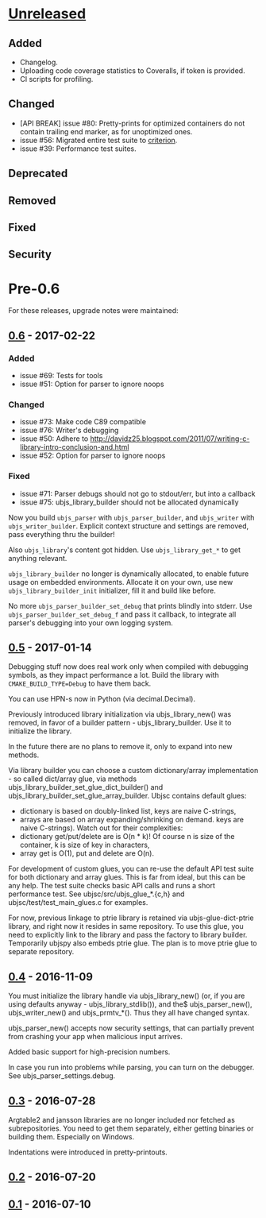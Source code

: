 # [Unreleased]
## Added
- Changelog.
- Uploading code coverage statistics to Coveralls, if token is provided.
- CI scripts for profiling.

## Changed
- [API BREAK] issue #80: Pretty-prints for optimized containers do not contain trailing end marker,
  as for unoptimized ones.
- issue #56: Migrated entire test suite to [criterion](https://github.com/Snaipe/Criterion/).
- issue #39: Performance test suites.

## Deprecated
## Removed
## Fixed

## Security

# Pre-0.6

For these releases, upgrade notes were maintained:

## [0.6] - 2017-02-22
### Added
- issue #69: Tests for tools
- issue #51: Option for parser to ignore noops

### Changed
- issue #73: Make code C89 compatible
- issue #76: Writer's debugging
- issue #50: Adhere to http://davidz25.blogspot.com/2011/07/writing-c-library-intro-conclusion-and.html
- issue #52: Option for parser to ignore noops

### Fixed
- issue #71: Parser debugs should not go to stdout/err, but into a callback
- issue #75: ubjs_library_builder should not be allocated dynamically

Now you build `ubjs_parser` with `ubjs_parser_builder`, and `ubjs_writer` with `ubjs_writer_builder`.
Explicit context structure and settings are removed, pass everything thru the builder!

Also `ubjs_library`'s content got hidden. Use `ubjs_library_get_*` to get anything relevant.

`ubjs_library_builder` no longer is dynamically allocated, to enable future usage on embedded environments.
Allocate it on your own, use new `ubjs_library_builder_init` initializer, fill it and build like before.

No more `ubjs_parser_builder_set_debug` that prints blindly into stderr. Use `ubjs_parser_builder_set_debug_f`
and pass it callback, to integrate all parser's debugging into your own logging system.

## [0.5] - 2017-01-14

Debugging stuff now does real work only when compiled with debugging symbols, as they impact performance a lot.
Build the library with `CMAKE_BUILD_TYPE=Debug` to have them back.

You can use HPN-s now in Python (via decimal.Decimal).

Previously introduced library initialization via ubjs_library_new() was removed, in favor of a builder pattern - ubjs_library_builder.
Use it to initialize the library.

In the future there are no plans to remove it, only to expand into new methods.

Via library builder you can choose a custom dictionary/array implementation - so called dict/array glue,
via methods ubjs_library_builder_set_glue_dict_builder() and ubjs_library_builder_set_glue_array_builder.
Ubjsc contains default glues:
- dictionary is based on doubly-linked list, keys are naive C-strings,
- arrays are based on array expanding/shrinking on demand.
keys are naive C-strings).
Watch out for their complexities:
- dictionary get/put/delete are is O(n * k)! Of course n is size of the container, k is size of key in characters,
- array get is O(1), put and delete are O(n).

For development of custom glues, you can re-use the default API test suite for both dictionary and array glues.
This is far from ideal, but this can be any help. The test suite checks basic API calls
and runs a short performance test.
See ubjsc/src/ubjs_glue_*.{c,h} and ubjsc/test/test_main_glues.c for examples.

For now, previous linkage to ptrie library is retained via ubjs-glue-dict-ptrie library, and right now it resides in same repository.
To use this glue, you need to explicitly link to the library and pass the factory to library builder.
Temporarily ubjspy also embeds ptrie glue.
The plan is to move ptrie glue to separate repository.

## [0.4] - 2016-11-09

You must initialize the library handle via ubjs_library_new() (or, if you are using defaults anyway - ubjs_library_stdlib()), and the$
ubjs_parser_new(), ubjs_writer_new() and ubjs_prmtv_*(). Thus they all have changed syntax.

ubjs_parser_new() accepts now security settings, that can partially prevent from crashing your app
when malicious input arrives.

Added basic support for high-precision numbers.

In case you run into problems while parsing, you can turn on the debugger. See ubjs_parser_settings.debug.

## [0.3] - 2016-07-28

Argtable2 and jansson libraries are no longer included nor fetched as subrepositories.
You need to get them separately, either getting binaries or building them. Especially on Windows.

Indentations were introduced in pretty-printouts.

## [0.2] - 2016-07-20
## [0.1] - 2016-07-10

[Unreleased]: https://bitbucket.org/tsieprawski/ubjsc/src
[0.6]: https://bitbucket.org/tsieprawski/ubjsc/src/51270ead5260214cb8796d051a3b1180b06db5e4/?at=0.6
[0.5]: https://bitbucket.org/tsieprawski/ubjsc/src/78bfbfa79a2ff6f70a6438c757290b5c9d0aecd0/?at=0.5
[0.4]: https://bitbucket.org/tsieprawski/ubjsc/src/15c600d1443f7acfff846a639146f78e059c50af/?at=0.4
[0.3]: https://bitbucket.org/tsieprawski/ubjsc/src/b2ded99d4d678d460e61a4339eebcdd527a2b949/?at=0.3
[0.2]: https://bitbucket.org/tsieprawski/ubjsc/src/eb0badd243f0faac3aca37491ecb99cdd20d4a8b/?at=0.2
[0.1]: https://bitbucket.org/tsieprawski/ubjsc/src/37d9702156af06b150de383549651970f297786d/?at=0.1
